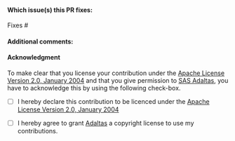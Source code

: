 <!--  Thank you for sending a pull request! Please make sure:

1. Your PR fixes a referenced issue, please create one if no issue applies to your PR.
2. The issue number is referenced in the branch name.
-->

#### Which issue(s) this PR fixes:

<!--
Example: "Fixes #(issue number)" or "Fixes (link of issue)".
-->

Fixes #

#### Additional comments:

<!--
Example: `"I was not sure if it is the right way to do but..."
-->

#### Acknowledgment

To make clear that you license your contribution under the [Apache License Version 2.0, January 2004](http://www.apache.org/licenses/LICENSE-2.0) and that you give permission to [SAS Adaltas](https://www.adaltas.com/), you have to acknowledge this by using the following check-box.

- [ ] I hereby declare this contribution to be licenced under the [Apache License Version 2.0, January 2004](http://www.apache.org/licenses/LICENSE-2.0)

- [ ] I hereby agree to grant [Adaltas](https://www.adaltas.com) a copyright license to use my contributions.
